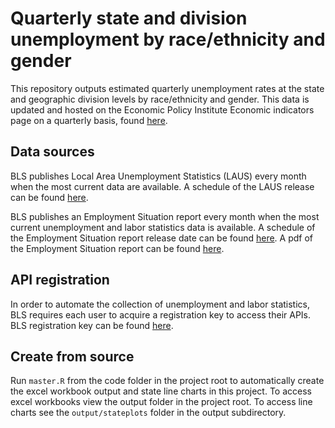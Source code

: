# Quarterly state and division unemployment by race/ethnicity and gender
 
 This repository outputs estimated quarterly unemployment rates at the state and geographic division levels by race/ethnicity and gender. This data is updated and hosted on the Economic Policy Institute Economic indicators page on a quarterly basis, found [here](https://www.epi.org/indicators/state-unemployment-race-ethnicity/).  
## Data sources
BLS publishes Local Area Unemployment Statistics (LAUS) every month when the most current data are available. A schedule of the LAUS release can be found [here](https://www.bls.gov/schedule/news_release/laus.htm).

BLS publishes an Employment Situation report every month when the most current unemployment and labor statistics data is available. A schedule of the Employment Situation report release date can be found [here](https://www.bls.gov/schedule/news_release/empsit.htm). A pdf of the Employment Situation report can be found [here](https://www.bls.gov/news.release/pdf/empsit.pdf).

## API registration
In order to automate the collection of unemployment and labor statistics, BLS requires each user to acquire a registration key to access their APIs. BLS registration key can be found [here](https://data.bls.gov/registrationEngine/).

## Create from source
Run `master.R` from the code folder in the project root to automatically create the excel workbook output and state line charts in this project. To access excel workbooks view the output folder in the project root. To access line charts see the `output/stateplots` folder in the output subdirectory.
